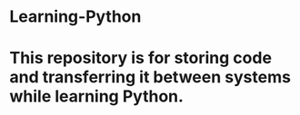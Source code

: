 # Learning-Python
# This repository is for storing code and transferring it between systems while learning Python.
